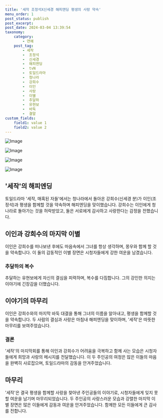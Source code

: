 ```yaml
---
title: '세작 조정석X신세경 해피엔딩 평생의 사랑 약속'
menu_order: 1
post_status: publish
post_excerpt: 
post_date: 2024-03-04 13:39:54
taxonomy:
    category:
        - 연예
    post_tag:
        - 세작
        -  조정석
        -  신세경
        -  해피엔딩
        -  tvN
        -  토일드라마
        -  청나라
        -  강희수
        -  이인
        -  사랑
        -  이별
        -  추달하
        -  유현보
        -  바둑
        -  결말
custom_fields:
    field1: value 1
    field2: value 2
---
```


![Image](https://mimgnews.pstatic.net/image/311/2024/03/03/0001698126_001_20240303224701337.jpg?type=w540)

![Image](https://ssl.pstatic.net/mimgnews/image/311/2024/03/03/0001698126_002_20240303224701380.jpg?type=w540)

![Image](https://mimgnews.pstatic.net/image/311/2024/03/03/0001698126_003_20240303224701435.jpg?type=w540)

![Image](https://ssl.pstatic.net/mimgnews/image/311/2024/03/03/0001698126_004_20240303224701495.jpg?type=w540)

## '세작'의 해피엔딩
토일드라마 '세작, 매혹된 자들'에서는 청나라에서 돌아온 강희수(신세경 분)가 이인(조정석)과 평생을 함께할 것을 약속하며 해피엔딩을 맞이했습니다. 강희수는 이인에게 청나라로 돌아가는 것을 허락받았고, 둘은 서로에게 감사하고 사랑한다는 감정을 전했습니다.
## 이인과 강희수의 마지막 이별
이인은 강희수를 떠나보낸 후에도 마음속에서 그녀를 항상 생각하며, 몽우와 함께 할 것을 약속합니다. 이 둘의 감동적인 이별 장면은 시청자들에게 강한 여운을 남겼습니다. 
### 추달하의 복수
추달하는 유현보에게 자신의 결심을 피력하며, 복수를 다짐합니다. 그의 강인한 의지는 이야기에 긴장감을 더했습니다.
## 이야기의 마무리
이인은 강희수와의 마지막 바둑 대결을 통해 그녀의 이름을 알아내고, 평생을 함께할 것을 약속합니다. 두 사람의 결심과 사랑은 마침내 해피엔딩을 맞이하며, '세작'은 따뜻한 마무리를 보여주었습니다.
### 결론
'세작'의 마지막회를 통해 이인과 강희수가 어려움을 극복하고 함께 사는 모습은 시청자들에게 희망과 사랑의 메시지를 전달했습니다. 이 두 주인공의 여정은 많은 이들의 마음을 완벽히 사로잡으며, 토일드라마의 감동을 안겨주었습니다.
## 마무리
'세작'은 결국 평생을 함께할 사랑을 찾아낸 주인공들의 이야기로, 시청자들에게 잊지 못할 여운을 남기며 마무리되었습니다. 두 주인공의 사랑스러운 모습과 강렬한 마지막 이별 장면은 많은 이들에게 감동과 여운을 안겨주었습니다. 함께한 모든 이들에게 큰 감사를 전합니다.
